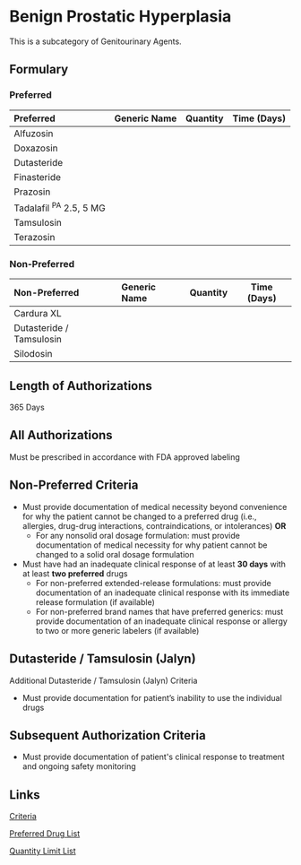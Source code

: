 # Benign Prostatic Hyperplasia

This is a subcategory of Genitourinary Agents.

## Formulary

### Preferred

| Preferred             | Generic Name | Quantity | Time (Days) |
| :-------------------- | :----------- | :------: | :---------: |
| Alfuzosin             |              |          |             |
| Doxazosin             |              |          |             |
| Dutasteride           |              |          |             |
| Finasteride           |              |          |             |
| Prazosin              |              |          |             |
| Tadalafil <sup>PA</sup> 2.5, 5 MG |              |          |             |
| Tamsulosin            |              |          |             |
| Terazosin             |              |          |             |

### Non-Preferred

| Non-Preferred          | Generic Name | Quantity | Time (Days) |
| :--------------------- | :----------- | :------: | :---------: |
| Cardura XL             |              |          |             |
| Dutasteride / Tamsulosin |              |          |             |
| Silodosin              |              |          |             |

## Length of Authorizations

365 Days

## All Authorizations

Must be prescribed in accordance with FDA approved labeling

## Non-Preferred Criteria

- Must provide documentation of medical necessity beyond convenience for why the patient cannot be changed to a preferred drug (i.e., allergies, drug-drug interactions, contraindications, or intolerances) **OR**
    - For any nonsolid oral dosage formulation: must provide documentation of medical necessity for why patient cannot be changed to a solid oral dosage formulation
- Must have had an inadequate clinical response of at least **30 days** with at least **two preferred** drugs
    - For non-preferred extended-release formulations: must provide documentation of an inadequate clinical response with its immediate release formulation (if available)
    - For non-preferred brand names that have preferred generics: must provide documentation of an inadequate clinical response or allergy to two or more generic labelers (if available)

## Dutasteride / Tamsulosin (Jalyn)

Additional Dutasteride / Tamsulosin (Jalyn) Criteria

- Must provide documentation for patient’s inability to use the individual drugs

## Subsequent Authorization Criteria

- Must provide documentation of patient's clinical response to treatment and ongoing safety monitoring

## Links

[Criteria](https://pharmacy.medicaid.ohio.gov/sites/default/files/20230101_UPDL%20_Criteria_APPROVED.pdf#page=70)

[Preferred Drug List](https://pharmacy.medicaid.ohio.gov/sites/default/files/20230101_UPDL_APPROVED_12.13.22.pdf#page=24)

[Quantity Limit List](https://pharmacy.medicaid.ohio.gov/sites/default/files/20230101_Ohio_Medicaid_Quantity_Document_APPROVED.pdf)
